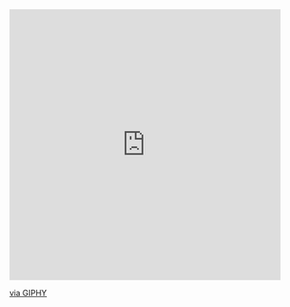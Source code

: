 <iframe src="https://giphy.com/embed/3rgXBKbliMXvSsv2Qo" width="480" height="480" style="" frameBorder="0" class="giphy-embed" allowFullScreen></iframe><p><a href="https://giphy.com/gifs/disneyparks-disney-parks-wdwbde-turkey-leg-3rgXBKbliMXvSsv2Qo">via GIPHY</a></p>
